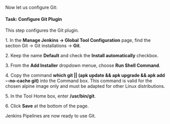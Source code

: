 Now let us configure Git:

#### Task: Configure Git Plugin

This step configures the Git plugin.

1\. In the **Manage Jenkins -> Global Tool Configuration** page, find the section Git -> Git installations -> **Git**.<br>

2\. Keep the name **Default** and check the **Install automatically** checkbox.<br>

3\. From the **Add Installer** dropdown menue, choose **Run Shell Command**.<br>

4\. Copy the command **which git || (apk update && apk upgrade &&  apk add --no-cache git)** into the Command box. This command is valid for the chosen alpine image only and must be adapted for other Linux distributions.<br>

5\. In the Tool Home box, enter **/usr/bin/git**.<br>

6\. Click **Save**  at the bottom of the page.<br>

Jenkins Pipelines are now ready to use Git.
